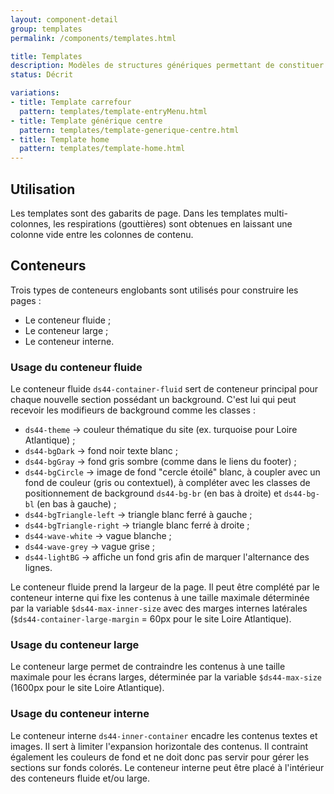 ```yaml
---
layout: component-detail
group: templates
permalink: /components/templates.html

title: Templates
description: Modèles de structures génériques permettant de constituer les pages.
status: Décrit

variations:
- title: Template carrefour
  pattern: templates/template-entryMenu.html
- title: Template générique centre
  pattern: templates/template-generique-centre.html
- title: Template home
  pattern: templates/template-home.html
---
```


## Utilisation

Les templates sont des gabarits de page.
Dans les templates multi-colonnes, les respirations (gouttières) sont obtenues en laissant une colonne vide entre les colonnes de contenu.

## Conteneurs

Trois types de conteneurs englobants sont utilisés pour construire les pages :
- Le conteneur fluide ;
- Le conteneur large ;
- Le conteneur interne.

### Usage du conteneur fluide

Le conteneur fluide `ds44-container-fluid` sert de conteneur principal pour chaque nouvelle section possédant un background. C'est lui qui peut recevoir les modifieurs de background comme les classes :
- `ds44-theme` -> couleur thématique du site (ex. turquoise pour Loire Atlantique) ;
- `ds44-bgDark` -> fond noir texte blanc ;
- `ds44-bgGray` -> fond gris sombre (comme dans le liens du footer) ;
- `ds44-bgCircle` -> image de fond "cercle étoilé" blanc, à coupler avec un fond de couleur (gris ou contextuel), à compléter avec les classes de positionnement de background `ds44-bg-br` (en bas à droite) et `ds44-bg-bl` (en bas à gauche) ;
- `ds44-bgTriangle-left` -> triangle blanc ferré à gauche ;
- `ds44-bgTriangle-right` -> triangle blanc ferré à droite ;
- `ds44-wave-white` -> vague blanche ;
- `ds44-wave-grey` -> vague grise ;
- `ds44-lightBG` -> affiche un fond gris afin de marquer l'alternance des lignes.

Le conteneur fluide prend la largeur de la page.
Il peut être complété par le conteneur interne qui fixe les contenus à une taille maximale déterminée par la variable `$ds44-max-inner-size` avec des marges internes latérales (`$ds44-container-large-margin` = 60px pour le site Loire Atlantique).

### Usage du conteneur large

Le conteneur large permet de contraindre les contenus à une taille maximale pour les écrans larges, déterminée par la variable `$ds44-max-size` (1600px pour le site Loire Atlantique).

### Usage du conteneur interne

Le conteneur interne `ds44-inner-container` encadre les contenus textes et images. Il sert à limiter l'expansion horizontale des contenus. Il contraint également les couleurs de fond et ne doit donc pas servir pour gérer les sections sur fonds colorés.
Le conteneur interne peut être placé à l'intérieur des conteneurs fluide et/ou large.
